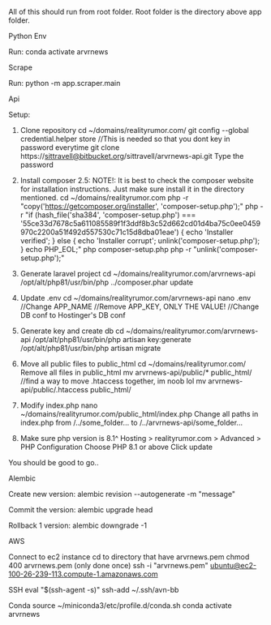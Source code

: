 All of this should run from root folder. Root folder is the directory above app folder.

Python Env

Run:
conda activate arvrnews


Scrape

Run:
python -m app.scraper.main


Api

Setup:
1. Clone repository
cd ~/domains/realityrumor.com/
git config --global credential.helper store  //This is needed so that you dont key in password everytime
git clone https://sittravell@bitbucket.org/sittravell/arvrnews-api.git
Type the password

2. Install composer 2.5:
NOTE!: It is best to check the composer website for installation instructions. Just make sure install it in the directory mentioned.
cd ~/domains/realityrumor.com
php -r "copy('https://getcomposer.org/installer', 'composer-setup.php');"
php -r "if (hash_file('sha384', 'composer-setup.php') === '55ce33d7678c5a611085589f1f3ddf8b3c52d662cd01d4ba75c0ee0459970c2200a51f492d557530c71c15d8dba01eae') { echo 'Installer verified'; } else { echo 'Installer corrupt'; unlink('composer-setup.php'); } echo PHP_EOL;"
php composer-setup.php
php -r "unlink('composer-setup.php');"

3. Generate laravel project
cd ~/domains/realityrumor.com/arvrnews-api
/opt/alt/php81/usr/bin/php ../composer.phar update

4. Update .env
cd ~/domains/realityrumor.com/arvrnews-api
nano .env
//Change APP_NAME
//Remove APP_KEY, ONLY THE VALUE!
//Change DB conf to Hostinger's DB conf

5. Generate key and create db
cd ~/domains/realityrumor.com/arvrnews-api
/opt/alt/php81/usr/bin/php artisan key:generate
/opt/alt/php81/usr/bin/php artisan migrate

6. Move all public files to public_html
cd ~/domains/realityrumor.com/
Remove all files in public_html
mv arvrnews-api/public/* public_html/   //find a way to move .htaccess together, im noob lol
mv arvrnews-api/public/.htaccess public_html/    

7. Modify index.php
nano ~/domains/realityrumor.com/public_html/index.php
Change all paths in index.php from /../some_folder... to /../arvrnews-api/some_folder...

8. Make sure php version is 8.1^
Hosting > realityrumor.com > Advanced > PHP Configuration
Choose PHP 8.1 or above
Click update

You should be good to go..


Alembic 

Create new version:
alembic revision --autogenerate -m "message"

Commit the version:
alembic upgrade head

Rollback 1 version:
alembic downgrade -1


AWS

Connect to ec2 instance
cd to directory that have arvrnews.pem
chmod 400 arvrnews.pem (only done once)
ssh -i "arvrnews.pem" ubuntu@ec2-100-26-239-113.compute-1.amazonaws.com

SSH
eval "$(ssh-agent -s)"
ssh-add ~/.ssh/avn-bb

Conda
source ~/miniconda3/etc/profile.d/conda.sh
conda activate arvrnews